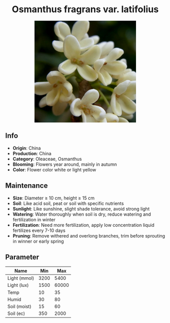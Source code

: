 <h1 align='center'>Osmanthus fragrans var. latifolius</h1>
<p align="center">
    <img 
        align='center'
        width='320'
        src="../images/osmanthus fragrans var latifolius.png" 
        alt='Osmanthus fragrans var. latifolius' />
</p>

## Info

 - **Origin**: China
 - **Production**: China
 - **Category**: Oleaceae, Osmanthus
 - **Blooming**: Flowers year around, mainly in autumn
 - **Color**: Flower color white or light yellow

## Maintenance

 - **Size**: Diameter ≥ 10 cm, height ≥ 15 cm
 - **Soil**: Like acid soil, peat or soil with specific nutrients
 - **Sunlight**: Like sunshine, slight shade tolerance, avoid strong light
 - **Watering**: Water thoroughly when soil is dry, reduce watering and fertilization in winter
 - **Fertilization**: Need more fertilization, apply low concentration liquid fertilizes every 7-10 days
 - **Pruning**: Remove withered and overlong branches, trim before sprouting in winner or early spring

## Parameter

| Name         | Min  | Max   |
|--------------|------|-------|
| Light (mmol) | 3200 | 5400  |
| Light (lux)  | 1500 | 60000 |
| Temp         | 10    | 35    |
| Humid        | 30   | 80    |
| Soil (moist) | 15   | 60    |
| Soil (ec)    | 350  | 2000  |